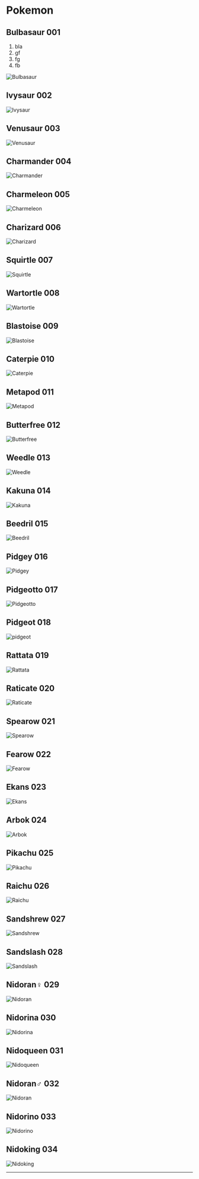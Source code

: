 # Pokemon

## Bulbasaur 001

1. bla
2. gf
3. fg
5. fb

![Bulbasaur](./pics/Bulbasaur.png)

## Ivysaur 002

![Ivysaur](./pics/Ivysaur.png)

## Venusaur 003

![Venusaur](./pics/Venusaur.png)

## Charmander 004

![Charmander](./pics/Charmander.png)

## Charmeleon 005

![Charmeleon](./pics/Charmeleon.png)

## Charizard 006

![Charizard](./pics/Charizard.png)

## Squirtle 007

![Squirtle](./pics/Squirtle.png)

## Wartortle 008

![Wartortle](./pics/Wartortle.png)

## Blastoise 009

![Blastoise](./pics/Blastoise.png)

## Caterpie 010

![Caterpie](./pics/Caterpie.png)

## Metapod 011

![Metapod](./pics/Metapod.png)

## Butterfree 012

![Butterfree](./pics/Butterfree.png)

## Weedle 013

![Weedle](./pics/Weedle.png)

## Kakuna 014

![Kakuna](./pics/Kakuna.png)

## Beedril 015

![Beedril](./pics/Beedril.png)

## Pidgey 016

![Pidgey](./pics/Pidgey.png)

## Pidgeotto 017

![Pidgeotto](./pics/Pidgeotto.png)

## Pidgeot 018

![pidgeot](./pics/Pidgeot.png)

## Rattata 019

![Rattata](./pics/Rattata.png)

## Raticate 020

![Raticate](./pics/Raticate.png)

## Spearow 021

![Spearow](./pics/Spearow.png)

## Fearow 022

![Fearow](./pics/Fearow.png)

## Ekans 023

![Ekans](./pics/Ekans.png)

## Arbok 024

![Arbok](./pics/Arbok.png)

## Pikachu 025

![Pikachu](./pics/Pikachu.png)

## Raichu 026

![Raichu](./pics/Raichu.png)

## Sandshrew 027

![Sandshrew](./pics/Sandshrew.png)

## Sandslash 028

![Sandslash](./pics/Sandslash.png)

##  Nidoran♀ 029

![Nidoran](./pics/Nidoran_f.png)

## Nidorina 030

![Nidorina](./pics/Nidorina.png)

## Nidoqueen 031

![Nidoqueen](./pics/Nidoqueen.png)

## Nidoran♂ 032

![Nidoran](./pics/Nidoran_m.png)

## Nidorino 033

![Nidorino](./pics/Nidorino.png)

## Nidoking 034

![Nidoking](./pics/Nidoking.png)











































































































































































---

